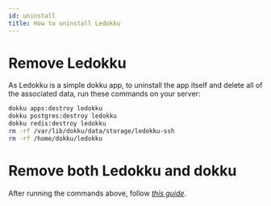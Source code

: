 ```yaml
---
id: uninstall
title: How to uninstall Ledokku
---
```


# Remove Ledokku

As Ledokku is a simple dokku app, to uninstall the app itself and
delete all of the associated data, run these commands on your server:

```sh
dokku apps:destroy ledokku
dokku postgres:destroy ledokku
dokku redis:destroy ledokku
rm -rf /var/lib/dokku/data/storage/ledokku-ssh
rm -rf /home/dokku/ledokku
```

# Remove both Ledokku and dokku
After running the commands above,
follow *[this guide](https://dokku.com/docs/getting-started/uninstalling/)*.
